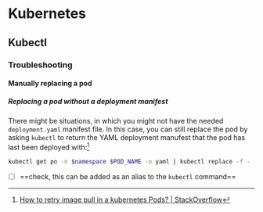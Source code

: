 # Kubernetes
## Kubectl

### Troubleshooting
#### Manually replacing a pod
##### Replacing a pod without a deployment manifest
There might be situations, in which you might not have the needed `deployment.yaml` manifest file. In this case, you can still replace the pod by asking `kubectl` to return the YAML deployment manufest that the pod has last been deployed with:[^replace]

```bash
kubectl get po -n $namespace $POD_NAME -o yaml | kubectl replace -f -
```

- [ ] ==check, this can be added as an alias to the `kubectl` command==

[^replace]: [How to retry image pull in a kubernetes Pods? | StackOverflow](https://stackoverflow.com/questions/40259178/how-to-retry-image-pull-in-a-kubernetes-pods)
